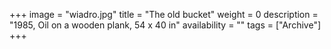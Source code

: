 +++
image = "wiadro.jpg"
title = "The old bucket"
weight = 0
description = "1985, Oil on a wooden plank, 54 x 40 in"
availability = ""
tags = ["Archive"]
+++
